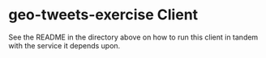 # geo-tweets-exercise Client

See the README in the directory above on how to run this client in tandem with the service it depends upon.
